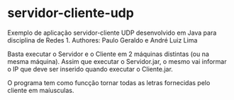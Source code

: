 # servidor-cliente-udp
Exemplo de aplicação servidor-cliente UDP desenvolvido em Java para disciplina de Redes 1. 
Authores: Paulo Geraldo e André Luiz Lima

Basta executar o Servidor e o Cliente em 2 máquinas distintas (ou na mesma máquina).
Assim que executar o Servidor.jar, o mesmo vai informar o IP que deve ser inserido quando executar o Cliente.jar.

O programa tem como funcção tornar todas as letras fornecidas pelo cliente em maíusculas.
